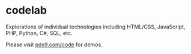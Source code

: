 # codelab
Explorations of individual technologies including HTML/CSS, JavaScript, PHP, Python, C#, SQL, etc.

Please visit [pdx9.com/code](http://pdx9.com/code) for demos.
